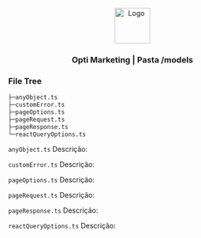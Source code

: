 
<p align="center">
  <a href="https://example.com/">
    <img src="https://dev.azure.com/tecnologiaunica/eeb30c7b-f486-43c5-a03c-31da416dae86/_apis/git/repositories/14f1cbb2-da60-4716-ae72-448e3ec0dc35/items?path=/src/assets/images/logo.png&versionDescriptor%5BversionOptions%5D=0&versionDescriptor%5BversionType%5D=0&versionDescriptor%5Bversion%5D=development&resolveLfs=true&%24format=octetStream&api-version=5.0" alt="Logo"  height=72>
  </a>
  <h3 align="center">Opti Marketing | Pasta /models</h3>
   </p>  

### File Tree
```bash
├─anyObject.ts
├─customError.ts
├─pageOptions.ts
├─pageRequest.ts
├─pageResponse.ts
└─reactQueryOptions.ts
```
 
 `anyObject.ts`
Descrição:

 `customError.ts`
Descrição:

 `pageOptions.ts`
Descrição:

 `pageRequest.ts`
Descrição:

 `pageResponse.ts`
Descrição:

 `reactQueryOptions.ts`
Descrição:
